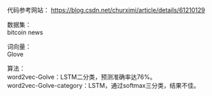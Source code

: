 代码参考网站：
https://blog.csdn.net/churximi/article/details/61210129

数据集：  
bitcoin news

词向量：  
Glove

算法：  
word2vec-Golve：LSTM二分类，预测准确率达76%。  
word2vec-Golve-category：LSTM，通过softmax三分类，结果不佳。  
